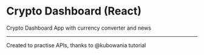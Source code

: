 # Crypto Dashboard (React)
Crypto Dashboard App with currency converter and news

---
Created to practise APIs, thanks to @kubowania tutorial
